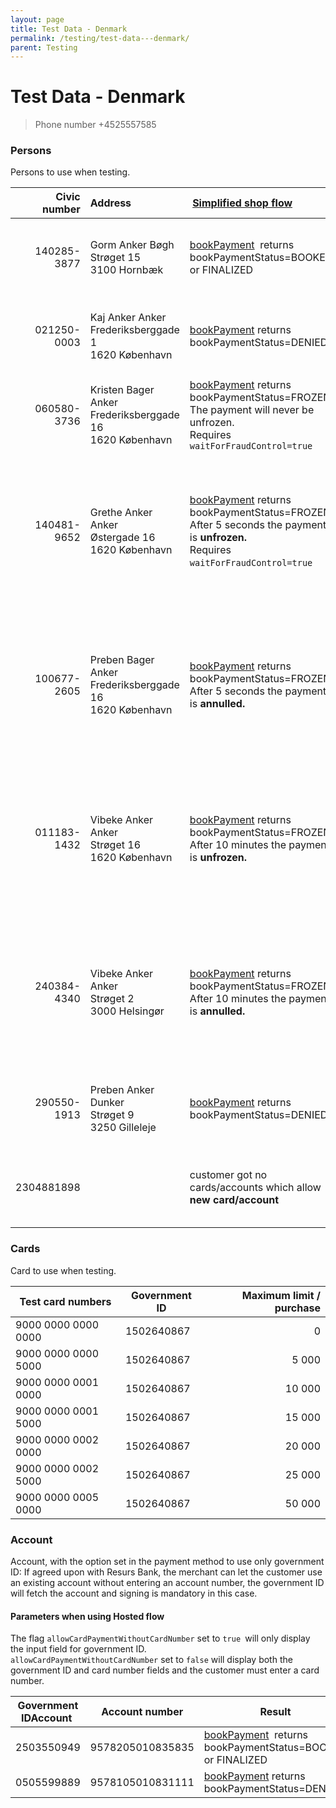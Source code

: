 ```yaml
---
layout: page
title: Test Data - Denmark
permalink: /testing/test-data---denmark/
parent: Testing
---
```



# Test Data - Denmark 

> Phone number +4525557585

### Persons
Persons to use when testing.

| Civic number | Address |  [Simplified shop flow](/simplified-flow-api/)  | Merchant API  |
|------------:|:--------|:----------|:-------------------------------|
| 140285-3877  | Gorm Anker Bøgh<br>Strøget 15<br>3100 Hornbæk | [bookPayment](/simplified-flow-api/bookpayment/)  returns bookPaymentStatus=BOOKED or FINALIZED  | [Get payment](https://merchant-api.resurs.com/docs/v2/merchant_payments_v2#/Payment%20information/getPayment) returns status ACCEPTED<br>Callback AUTHORIZATION will be sent with status AUTHORIZED  |
| 021250-0003  | Kaj Anker Anker<br>Frederiksberggade 1<br>1620 København | [bookPayment](/simplified-flow-api/bookpayment/) returns bookPaymentStatus=DENIED | [Get payment](https://merchant-api.resurs.com/docs/v2/merchant_payments_v2#/Payment%20information/getPayment) returns status REJECTED<br>Callback AUTHORIZATION will be sent with status REJECTED |
| 060580-3736  | Kristen Bager Anker<br>Frederiksberggade 16<br>1620 København | [bookPayment](/simplified-flow-api/bookpayment/) returns bookPaymentStatus=FROZEN The payment will never be unfrozen.<br>Requires `waitForFraudControl=true` | [Get payment](https://merchant-api.resurs.com/docs/v2/merchant_payments_v2#/Payment%20information/getPayment) returns status FROZEN<br>Callback AUTHORIZATION will be sent with status FROZEN |
| 140481-9652  | Grethe Anker Anker<br>Østergade 16<br>1620 København | [bookPayment](/simplified-flow-api/bookpayment/) returns bookPaymentStatus=FROZEN<br>After 5 seconds the payment is **unfrozen.**<br>Requires `waitForFraudControl=true`       | [Get payment](https://merchant-api.resurs.com/docs/v2/merchant_payments_v2#/Payment%20information/getPayment) returns status FROZEN<br>After 5 seconds the payment is **unfrozen**<br>Callback AUTHORIZATION will be sent with status FROZEN then AUTHORIZED<br>Requires handleFrozenPayments is true  |
| 100677-2605  | Preben Bager Anker<br>Frederiksberggade 16<br>1620 København | [bookPayment](/simplified-flow-api/bookpayment/) returns bookPaymentStatus=FROZEN<br>After 5 seconds the payment is **annulled.**  | [Get payment](https://merchant-api.resurs.com/docs/v2/merchant_payments_v2#/Payment%20information/getPayment) returns status FROZEN<br>After 5 seconds the payment is **annulled**<br>Callback AUTHORIZATION will be sent with status FROZEN then REJECTED<br>Requires handleFrozenPayments is true |
| 011183-1432  | Vibeke Anker Anker<br>Strøget 16<br>1620 København | [bookPayment](/simplified-flow-api/bookpayment/) returns bookPaymentStatus=FROZEN<br>After 10 minutes the payment is **unfrozen.** | [Get payment](https://merchant-api.resurs.com/docs/v2/merchant_payments_v2#/Payment%20information/getPayment) returns status FROZEN<br>After 10 minutes the payment is **unfrozen**<br>Callback AUTHORIZATION will be sent with status FROZEN then AUTHORIZED<br>Requires handleFrozenPayments is true |
| 240384-4340  | Vibeke Anker Anker<br>Strøget 2<br>3000 Helsingør | [bookPayment](/simplified-flow-api/bookpayment/) returns bookPaymentStatus=FROZEN<br>After 10 minutes the payment is **annulled.**  | [Get payment](https://merchant-api.resurs.com/docs/v2/merchant_payments_v2#/Payment%20information/getPayment) returns status FROZEN<br>After 10 minutes the payment is **annulled**<br>Callback AUTHORIZATION will be sent with status FROZEN then REJECTED<br>Requires handleFrozenPayments is true |
| 290550-1913  | Preben Anker Dunker<br>Strøget 9<br>3250 Gilleleje | [bookPayment](/simplified-flow-api/bookpayment/) returns bookPaymentStatus=DENIED  | [Get payment](https://merchant-api.resurs.com/docs/v2/merchant_payments_v2#/Payment%20information/getPayment) returns status REJECTED<br>Callback AUTHORIZATION will be sent with status REJECTED  |
| 2304881898   |       | customer got no cards/accounts which allow **new card/account** | [Get payment](https://merchant-api.resurs.com/docs/v2/merchant_payments_v2#/Payment%20information/getPayment) returns status ACCEPTED<br>Callback AUTHORIZATION will be sent with status AUTHORIZED  |

### Cards
Card to use when testing.

| Test card numbers   | Government ID | Maximum limit / purchase |
|---------------------|---------------|-------------------------:|
| 9000 0000 0000 0000 | 1502640867    |                        0 |
| 9000 0000 0000 5000 | 1502640867    |                    5 000 |
| 9000 0000 0001 0000 | 1502640867    |                   10 000 |
| 9000 0000 0001 5000 | 1502640867    |                   15 000 |
| 9000 0000 0002 0000 | 1502640867    |                   20 000 |
| 9000 0000 0002 5000 | 1502640867    |                   25 000 |
| 9000 0000 0005 0000 | 1502640867    |                   50 000 |

### Account
Account, with the option set in the payment method to use only
government ID: If agreed upon with Resurs Bank, the merchant can let the
customer use an existing account without entering an account number, the
government ID will fetch the account and signing is mandatory in this
case.

#### Parameters when using Hosted flow
The flag `allowCardPaymentWithoutCardNumber` set to `true `will only
display the input field for government ID.  
`allowCardPaymentWithoutCardNumber` set to `false` will display both the
government ID and card number fields and the customer must enter a card
number.

| Government IDAccount  | Account number     | Result                                                                    |
|-----------------------|--------------------|---------------------------------------------------------------------------|
|  2503550949           |  9578205010835835  | [bookPayment](/simplified-flow-api/bookpayment/)  returns bookPaymentStatus=BOOKED or FINALIZED |
| 0505599889            | 9578105010831111   | [bookPayment](/simplified-flow-api/bookpayment/) returns bookPaymentStatus=DENIED               |

